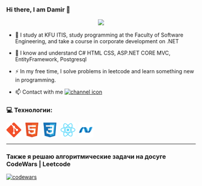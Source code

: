 ### Hi there, I am Damir 👋

<div id="header" align="center">
  <img src="https://media.giphy.com/media/M9gbBd9nbDrOTu1Mqx/giphy.gif" width="100"/>
</div>

- :telescope: I study at KFU ITIS, study programming at the Faculty of Software Engineering, and take a course in corporate development on .NET

- :seedling: I know and understand C# HTML CSS, ASP.NET CORE MVC, EntityFramework, Postgresql

- :zap: In my free time, I solve problems in leetcode and learn something new in programming.

- :mailbox: Contact with me [![channel icon](https://patrolavia.github.io/telegram-badge/follow.png)](https://t.me/cd_xxx)

### 💻 Технологии:

<div>
  <img src="https://github.com/devicons/devicon/blob/master/icons/git/git-original.svg" title="git" alt="git" width="40" height="40"/>&nbsp
  <img src="https://github.com/devicons/devicon/blob/master/icons/html5/html5-original.svg" title="html5" alt="html5" width="40" height="40"/>&nbsp
  <img src="https://github.com/devicons/devicon/blob/master/icons/css3/css3-original.svg" title="css" alt="css" width="40" height="40"/>&nbsp
  <img src="https://github.com/devicons/devicon/blob/master/icons/react/react-original.svg" title="reactjs" alt="reactjs" width="40" height="40"/>&nbsp
  <img src="https://github.com/devicons/devicon/blob/master/icons/dot-net/dot-net-original.svg" title="webpack" alt="webpack" width="40" height="40"/>&nbsp
</div>

---

### Также я решаю алгоритмические задачи на досуге CodeWars | Leetcode
[![codewars](https://www.codewars.com/users/me%3F/badges/small)](https://www.codewars.com/users/me%3F/badges/small)

